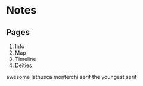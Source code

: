 # Notes

## Pages

1. Info
2. Map
3. Timeline
4. Deities


awesome lathusca
monterchi serif
the youngest serif